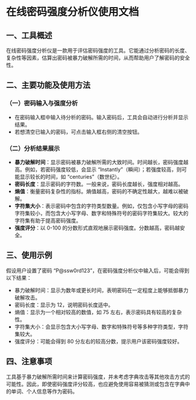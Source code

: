 # 在线密码强度分析仪使用文档
## 一、工具概述
在线密码强度分析仪是一款用于评估密码强度的工具。它能通过分析密码的长度、复杂性等因素，估算出密码被暴力破解所需的时间，从而帮助用户了解密码的安全性。
## 二、主要功能及使用方法
### （一）密码输入与强度分析
- 在密码输入框中输入待分析的密码。输入密码后，工具会自动进行分析并显示结果。
- 若想清空已输入的密码，可点击输入框右侧的清空按钮。
### （二）分析结果展示
- **暴力破解时间**：显示密码被暴力破解所需的大致时间。时间越长，密码强度越高。例如，若密码强度较低，会显示 “Instantly”（瞬间）；若强度较高，则可能显示较长的时间，如 “centuries”（数世纪）。
- **密码长度**：显示密码的字符数。一般来说，密码长度越长，强度相对越高。
- **熵值**：衡量密码复杂性的指标。熵值越高，密码的不确定性越大，越难以被破解。
- **字符集大小**：表示密码中包含的字符类型数量。例如，仅包含小写字母的密码字符集较小，而包含大小写字母、数字和特殊符号的密码字符集较大。较大的字符集有助于提高密码强度。
- **强度评分**：以 0-100 的分数形式直观地展示密码强度。分数越高，密码越安全。
## 三、使用示例
假设用户设置了密码 “P@ssw0rd123”，在密码强度分析仪中输入后，可能会得到以下结果：
- 暴力破解时间：显示为数年或更长时间，表明密码在一定程度上能够抵御暴力破解攻击。
- 密码长度：显示为 12，说明密码长度适中。
- 熵值：显示为一个相对较高的数值，如 75 左右，表示密码具有较高的复杂性。
- 字符集大小：会显示包含大小写字母、数字和特殊符号等多种字符类型，字符集较大。
- 强度评分：可能会得到 80 分左右的较高分数，提示用户该密码强度较好。
## 四、注意事项
工具基于暴力破解所需时间来计算密码强度，并未考虑字典攻击等其他攻击方式的可能性。因此，即使密码强度评分较高，也应避免使用容易被猜测或包含在字典中的单词、个人信息等作为密码。